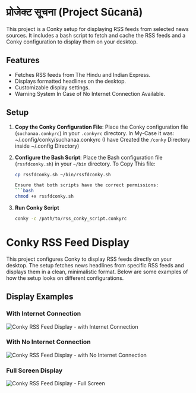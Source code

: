 # प्रोजेक्ट सूचना (Project Sūcanā)

This project is a Conky setup for displaying RSS feeds from selected news sources. It includes a bash script to fetch and cache the RSS feeds and a Conky configuration to display them on your desktop.

## Features

- Fetches RSS feeds from The Hindu and Indian Express.
- Displays formatted headlines on the desktop.
- Customizable display settings.
- Warning System In Case of No Internet Connection Available.


## Setup

1. **Copy the Conky Configuration File**:
   Place the Conky configuration file (`suchanaa.conkyrc`) in your `.conkyrc` directory.
   In My-Case it was:
   ~/.config/conky/suchanaa.conkyrc (I have Created the `/conky` Directory inside ~/.config Directory)

2. **Configure the Bash Script**:
   Place the Bash configuration file (`rssfdconky.sh`) in your `~/bin` directory.
   To Copy This file:
   ```bash
   cp rssfdconky.sh ~/bin/rssfdconky.sh

   Ensure that both scripts have the correct permissions:
   ```bash
   chmod +x rssfdconky.sh

3. **Run Conky Script**
    ```bash
    conky -c /path/to/rss_conky_script.conkyrc

# Conky RSS Feed Display

This project configures Conky to display RSS feeds directly on your desktop. The setup fetches news headlines from specific RSS feeds and displays them in a clean, minimalistic format. Below are some examples of how the setup looks on different configurations.

## Display Examples

### With Internet Connection
![Conky RSS Feed Display - with Internet Connection](images/output_1.png "Conky RSS Feed Display - with Internet Connection")

### With No Internet Connection
![Conky RSS Feed Display - with No Internet Connection](images/output_2.png "Conky RSS Feed Display - with No Internet Connection")

### Full Screen Display
![Conky RSS Feed Display - Full Screen](images/output_3.png "Conky RSS Feed Display - Full Screen")


